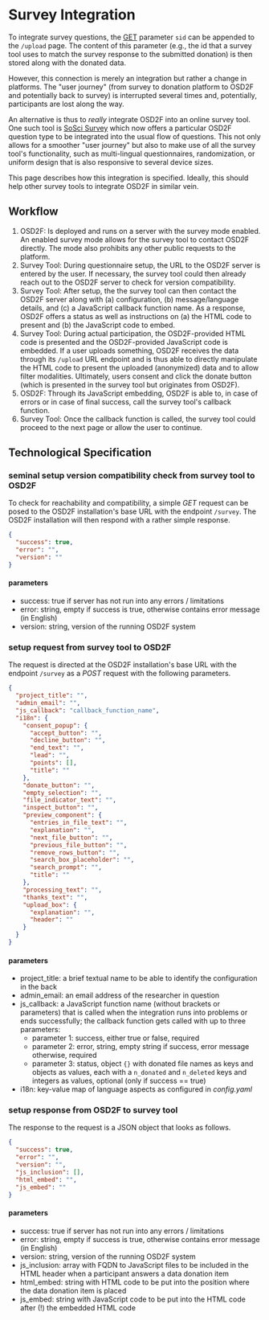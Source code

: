 # Survey Integration

To integrate survey questions, the [GET](https://en.wikipedia.org/wiki/Query_string) parameter `sid` can be appended to the `/upload` page. The content of this parameter (e.g., the id that a survey tool uses to match the survey response to the submitted donation) is then stored along with the donated data.

However, this connection is merely an integration but rather a change in platforms. The "user journey" (from survey to donation platform to OSD2F and potentially back to survey) is interrupted several times and, potentially, participants are lost along the way. 

An alternative is thus to *really* integrate OSD2F into an online survey tool. One such tool is [SoSci Survey](https://www.soscisurvey.de/en/index) which now offers a particular OSD2F question type to be integrated into the usual flow of questions. This not only allows for a smoother "user journey" but also to make use of all the survey tool's functionality, such as multi-lingual questionnaires, randomization, or uniform design that is also responsive to several device sizes.

This page describes how this integration is specified. Ideally, this should help other survey tools to integrate OSD2F in similar vein.


## Workflow

1. OSD2F: Is deployed and runs on a server with the survey mode enabled. An enabled survey mode allows for the survey tool to contact OSD2F directly. The mode also prohibits any other public requests to the platform.
1. Survey Tool: During questionnaire setup, the URL to the OSD2F server is entered by the user. If necessary, the survey tool could then already reach out to the OSD2F server to check for version compatibility.
1. Survey Tool: After setup, the the survey tool can then contact the OSD2F server along with (a) configuration, (b) message/language details, and (c) a JavaScript callback function name. As a response, OSD2F offers a status as well as instructions on (a) the HTML code to present and (b) the JavaScript code to embed. 
1. Survey Tool: During actual participation, the OSD2F-provided HTML code is presented and the OSD2F-provided JavaScript code is embedded. If a user uploads something, OSD2F receives the data through its `/upload` URL endpoint and is thus able to directly manipulate the HTML code to present the uploaded (anonymized) data and to allow filter modalities. Ultimately, users consent and click the donate button (which is presented in the survey tool but originates from OSD2F).
1. OSD2F: Through its JavaScript embedding, OSD2F is able to, in case of errors or in case of final success, call the survey tool's callback function.
1. Survey Tool: Once the callback function is called, the survey tool could proceed to the next page or allow the user to continue.


## Technological Specification

### seminal setup version compatibility check from survey tool to OSD2F

To check for reachability and compatibility, a simple *GET* request can be posed to the OSD2F installation's base URL with the endpoint `/survey`. The OSD2F installation will then respond with a rather simple response.

```json
{
  "success": true,
  "error": "",
  "version": ""
}
```

#### parameters

- success: true if server has not run into any errors / limitations
- error: string, empty if success is true, otherwise contains error message (in English)
- version: string, version of the running OSD2F system

### setup request from survey tool to OSD2F

The request is directed at the OSD2F installation's base URL with the endpoint `/survey` as a *POST* request with the following parameters.

```json
{
  "project_title": "",
  "admin_email": "",
  "js_callback": "callback_function_name",
  "i18n": {
    "consent_popup": {
      "accept_button": "",
      "decline_button": "",
      "end_text": "",
      "lead": "",
      "points": [],
      "title": ""
    },
    "donate_button": "",
    "empty_selection": "",
    "file_indicator_text": "",
    "inspect_button": "",
    "preview_component": {
      "entries_in_file_text": "",
      "explanation": "",
      "next_file_button": "",
      "previous_file_button": "",
      "remove_rows_button": "",
      "search_box_placeholder": "",
      "search_prompt": "",
      "title": ""
    },
    "processing_text": "",
    "thanks_text": "",
    "upload_box": {
      "explanation": "",
      "header": ""
    }
  }
}
```

#### parameters

- project_title: a brief textual name to be able to identify the configuration in the back
- admin_email: an email address of the researcher in question
- js_callback: a JavaScript function name (without brackets or parameters) that is called when the integration runs into problems or ends successfully; the callback function gets called with up to three parameters:
  - parameter 1: success, either true or false, required
  - parameter 2: error, string, empty string if success, error message otherwise, required
  - parameter 3: status, object `{}` with donated file names as keys and objects as values, each with a `n_donated` and `n_deleted` keys and integers as values, optional (only if success == true)
- i18n: key-value map of language aspects as configured in *config.yaml*


### setup response from OSD2F to survey tool

The response to the request is a JSON object that looks as follows.

```json
{
  "success": true,
  "error": "",
  "version": "",
  "js_inclusion": [],
  "html_embed": "",
  "js_embed": ""
}
```

#### parameters

- success: true if server has not run into any errors / limitations
- error: string, empty if success is true, otherwise contains error message (in English)
- version: string, version of the running OSD2F system
- js_inclusion: array with FQDN to JavaScript files to be included in the HTML header when a participant answers a data donation item
- html_embed: string with HTML code to be put into the position where the data donation item is placed
- js_embed: string with JavaScript code to be put into the HTML code after (!) the embedded HTML code
